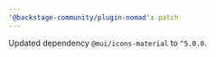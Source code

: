 ```yaml
---
'@backstage-community/plugin-nomad': patch
---
```


Updated dependency `@mui/icons-material` to `^5.0.0`.

